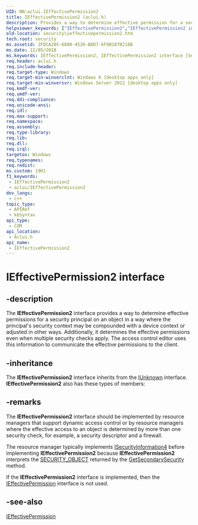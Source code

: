 ```yaml
---
UID: NN:aclui.IEffectivePermission2
title: IEffectivePermission2 (aclui.h)
description: Provides a way to determine effective permission for a security principal on an object.
helpviewer_keywords: ["IEffectivePermission2","IEffectivePermission2 interface [Security]","IEffectivePermission2 interface [Security]","described","aclui/IEffectivePermission2","security.ieffectivepermission2"]
old-location: security\ieffectivepermission2.htm
tech.root: security
ms.assetid: 2FDCA205-6880-4526-B8D7-6F9B107B218B
ms.date: 12/05/2018
ms.keywords: IEffectivePermission2, IEffectivePermission2 interface [Security], IEffectivePermission2 interface [Security],described, aclui/IEffectivePermission2, security.ieffectivepermission2
req.header: aclui.h
req.include-header: 
req.target-type: Windows
req.target-min-winverclnt: Windows 8 [desktop apps only]
req.target-min-winversvr: Windows Server 2012 [desktop apps only]
req.kmdf-ver: 
req.umdf-ver: 
req.ddi-compliance: 
req.unicode-ansi: 
req.idl: 
req.max-support: 
req.namespace: 
req.assembly: 
req.type-library: 
req.lib: 
req.dll: 
req.irql: 
targetos: Windows
req.typenames: 
req.redist: 
ms.custom: 19H1
f1_keywords:
 - IEffectivePermission2
 - aclui/IEffectivePermission2
dev_langs:
 - c++
topic_type:
 - APIRef
 - kbSyntax
api_type:
 - COM
api_location:
 - Aclui.h
api_name:
 - IEffectivePermission2
---
```


# IEffectivePermission2 interface


## -description

The <b>IEffectivePermission2</b> interface provides a way to determine effective permissions for a security principal on an object in a way where the principal's security context may be compounded with a device context or adjusted in other ways. Additionally, it determines the effective permissions even when multiple security checks apply. The access control editor uses this information to communicate the effective permissions to the client.

## -inheritance

The <b>IEffectivePermission2</b> interface inherits from the <a href="/windows/desktop/api/unknwn/nn-unknwn-iunknown">IUnknown</a> interface. <b>IEffectivePermission2</b> also has these types of members:

## -remarks

The <b>IEffectivePermission2</b> interface should be implemented by resource managers that support dynamic access control or by resource managers where the effective access to an object is determined by more than one security check, for example, a security descriptor and a firewall. 

The resource manager typically implements <a href="/windows/desktop/api/aclui/nn-aclui-isecurityinformation4">ISecurityInformation4</a> before implementing <b>IEffectivePermission2</b> because <b>IEffectivePermission2</b> interprets the <a href="/windows/desktop/api/aclui/ns-aclui-security_object">SECURITY_OBJECT</a> returned by the <a href="/windows/desktop/api/aclui/nf-aclui-isecurityinformation4-getsecondarysecurity">GetSecondarySecurity</a> method.

If the <b>IEffectivePermission2</b> interface is implemented, then the <a href="/windows/desktop/api/aclui/nn-aclui-ieffectivepermission">IEffectivePermission</a> interface is not used.

## -see-also

<a href="/windows/desktop/api/aclui/nn-aclui-ieffectivepermission">IEffectivePermission</a>
